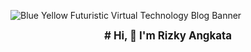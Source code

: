 ![Blue Yellow Futuristic Virtual Technology Blog Banner](https://github.com/RIZKYANGKATA/RIZKYANGKATA/assets/88949529/533c0957-7482-44ed-b019-98f1b610281d)

<p align="center">
  <b><big># Hi, 👋 I'm Rizky Angkata</big></b>
</p>




